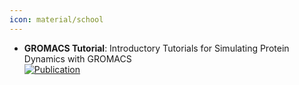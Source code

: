 ```yaml
---
icon: material/school
---
```


- **GROMACS Tutorial**: Introductory Tutorials for Simulating Protein Dynamics with GROMACS  
	[![Publication](https://img.shields.io/badge/Publication-Citations:0-blue?style=for-the-badge&logo=bookstack)](https://doi.org/10.1021/acs.jpcb.4c04901) 
